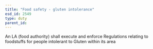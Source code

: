 ```yaml
---
title: "Food safety - gluten intolerance"
esd_id: 2549
type: duty
parent_id:  
---
```


An LA (food authority) shall execute and enforce Regulations relating to foodstuffs for people intolerant to Gluten within its area

